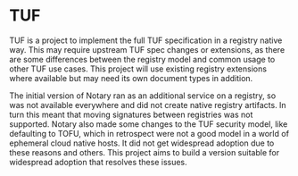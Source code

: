 # TUF

TUF is a project to implement the full TUF specification in a registry native way. This may
require upstream TUF spec changes or extensions, as there are some differences between the
registry model and common usage to other TUF use cases. This project will use existing
registry extensions where available but may need its own document types in addition.

The initial version of Notary ran as an additional service on a registry, so was not
available everywhere and did not create native registry artifacts. In turn this meant
that moving signatures between registries was not supported. Notary also made some
changes to the TUF security model, like defaulting to TOFU, which in retrospect were
not a good model in a world of ephemeral cloud native hosts. It did not get widespread
adoption due to these reasons and others. This project aims to build a version suitable
for widespread adoption that resolves these issues.
